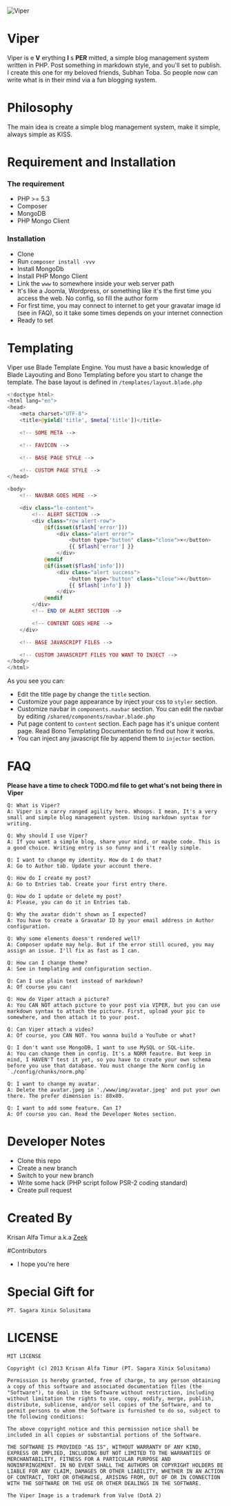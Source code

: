 ![Viper](https://github.com/krisanalfa/viper/raw/master/www/img/viper.png)

# Viper
Viper is e **V** erything **I** s **PER** mitted, a simple blog management system written in PHP.
Post something in markdown style, and you'll set to publish. I create this one for my beloved friends, Subhan Toba. So people now can write what is in their mind via a fun blogging system.

# Philosophy
The main idea is create a simple blog management system, make it simple, always simple as KISS.

# Requirement and Installation

### The requirement
- PHP >= 5.3
- Composer
- MongoDB
- PHP Mongo Client

### Installation
- Clone
- Run `composer install -vvv`
- Install MongoDb
- Install PHP Mongo Client
- Link the `www` to somewhere inside your web server path
- It's like a Joomla, Wordpress, or something like it's the first time you access the web. No config, so fill the author form
- For first time, you may connect to internet to get your gravatar image id (see in FAQ), so it take some times depends on your internet connection
- Ready to set

# Templating
Viper use Blade Template Engine. You must have a basic knowledge of Blade Layouting and Bono Templating before you start to change the template. The base layout is defined in `/templates/layout.blade.php`
```php
<!doctype html>
<html lang="en">
<head>
    <meta charset="UTF-8">
    <title>@yield('title', $meta['title'])</title>

    <!-- SOME META -->

    <!-- FAVICON -->

    <!-- BASE PAGE STYLE -->

    <!-- CUSTOM PAGE STYLE -->
</head>

<body>
    <!-- NAVBAR GOES HERE -->

    <div class="le-content">
        <!-- ALERT SECTION -->
        <div class="row alert-row">
            @if(isset($flash['error']))
                <div class="alert error">
                    <button type="button" class="close">×</button>
                    {{ $flash['error'] }}
                </div>
            @endif
            @if(isset($flash['info']))
                <div class="alert success">
                    <button type="button" class="close">×</button>
                    {{ $flash['info'] }}
                </div>
            @endif
        </div>
        <!-- END OF ALERT SECTION -->

        <!-- CONTENT GOES HERE -->
    </div>

    <!-- BASE JAVASCRIPT FILES -->

    <!-- CUSTOM JAVASCRIPT FILES YOU WANT TO INJECT -->
</body>
</html>

```

As you see you can:
- Edit the title page by change the `title` section.
- Customize your page appearance by inject your css to `styler` section.
- Customize navbar in `components.navbar` section. You can edit the navbar by editing `/shared/components/navbar.blade.php`
- Put page content to `content` section. Each page has it's unique content page. Read Bono Templating Documentation to find out how it works.
- You can inject any javascript file by append them to `injector` section.

# FAQ
**Please have a time to check TODO.md file to get what's not being there in Viper**

```
Q: What is Viper?
A: Viper is a carry ranged agility hero. Whoops. I mean, It's a very small and simple blog management system. Using markdown syntax for writing.

Q: Why should I use Viper?
A: If you want a simple blog, share your mind, or maybe code. This is a good choice. Writing entry is so funny and i't really simple.

Q: I want to change my identity. How do I do that?
A: Go to Author tab. Update your account there.

Q: How do I create my post?
A: Go to Entries tab. Create your first entry there.

Q: How do I update or delete my post?
A: Please, you can do it in Entries tab.

Q: Why the avatar didn't shown as I expected?
A: You have to create a Gravatar ID by your email address in Author configuration.

Q: Why some elements doesn't rendered well?
A: Composer update may help. But if the error still ocured, you may assign an issue. I'll fix as fast as I can.

Q: How can I change theme?
A: See in templating and configuration section.

Q: Can I use plain text instead of markdown?
A: Of course you can!

Q: How do Viper attach a picture?
A: You CAN NOT attach picture to your post via VIPER, but you can use markdown syntax to attach the picture. First, upload your pic to somewhere, and then attach it to your post.

Q: Can Viper attach a video?
A: Of course, you CAN NOT. You wanna build a YouTube or what?

Q: I don't want use MongoDB, I want to use MySQL or SQL-Lite.
A: You can change them in config. It's a NORM feautre. But keep in mind, I HAVEN'T test it yet, so you have to create your own schema before you use that database. You must change the Norm config in `./config/chunks/norm.php`

Q: I want to change my avatar.
A: Delete the avatar.jpeg in './www/img/avatar.jpeg' and put your own there. The prefer dimension is: 80x80.

Q: I want to add some feature. Can I?
A: Of course you can. Read the Developer Notes section.
```

# Developer Notes
- Clone this repo
- Create a new branch
- Switch to your new branch
- Write some hack (PHP script follow PSR-2 coding standard)
- Create pull request

# Created By
Krisan Alfa Timur a.k.a [Zeek](https://twitter.com/krisanalfa)

#Contributors
- I hope you're here

# Special Gift for
```
PT. Sagara Xinix Solusitama
```

# LICENSE
```
MIT LICENSE

Copyright (c) 2013 Krisan Alfa Timur (PT. Sagara Xinix Solusitama)

Permission is hereby granted, free of charge, to any person obtaining
a copy of this software and associated documentation files (the
"Software"), to deal in the Software without restriction, including
without limitation the rights to use, copy, modify, merge, publish,
distribute, sublicense, and/or sell copies of the Software, and to
permit persons to whom the Software is furnished to do so, subject to
the following conditions:

The above copyright notice and this permission notice shall be
included in all copies or substantial portions of the Software.

THE SOFTWARE IS PROVIDED "AS IS", WITHOUT WARRANTY OF ANY KIND,
EXPRESS OR IMPLIED, INCLUDING BUT NOT LIMITED TO THE WARRANTIES OF
MERCHANTABILITY, FITNESS FOR A PARTICULAR PURPOSE AND
NONINFRINGEMENT. IN NO EVENT SHALL THE AUTHORS OR COPYRIGHT HOLDERS BE
LIABLE FOR ANY CLAIM, DAMAGES OR OTHER LIABILITY, WHETHER IN AN ACTION
OF CONTRACT, TORT OR OTHERWISE, ARISING FROM, OUT OF OR IN CONNECTION
WITH THE SOFTWARE OR THE USE OR OTHER DEALINGS IN THE SOFTWARE.
```

```
The Viper Image is a trademark from Valve (DotA 2)
```
